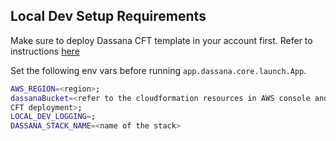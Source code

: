 ## Local Dev Setup Requirements

Make sure to deploy Dassana CFT template in your account first. Refer to instructions [here](https://docs.dassana.io/docs/getting-started/installation)

Set the following env vars before running `app.dassana.core.launch.App`.

```bash 
AWS_REGION=<region>;
dassanaBucket=<refer to the cloudformation resources in AWS console and figure out which s3 bucket was created by 
CFT deployment>;
LOCAL_DEV_LOGGING=;
DASSANA_STACK_NAME=<name of the stack>
```
